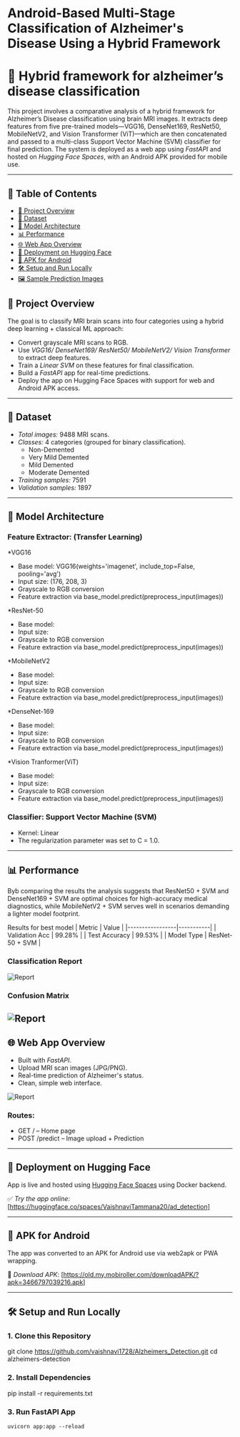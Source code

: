 # Android-Based Multi-Stage Classification of Alzheimer's Disease Using a Hybrid Framework
  
# 🧠 Hybrid framework for alzheimer’s disease classification

This project involves a comparative analysis of a hybrid framework for Alzheimer’s Disease classification using brain MRI images. It extracts deep features from five pre-trained models—VGG16, DenseNet169, ResNet50, MobileNetV2, and Vision Transformer (ViT)—which are then concatenated and passed to a multi-class Support Vector Machine (SVM) classifier for final prediction. The system is deployed as a web app using *FastAPI* and hosted on *Hugging Face Spaces*, with an Android APK provided for mobile use.

---

## 📑 Table of Contents

- [📌 Project Overview](#-project-overview)
- [🧠 Dataset](#-dataset)
- [🔧 Model Architecture](#-model-architecture)
- [📊 Performance](#-performance)
- [🌐 Web App Overview](#-web-app-overview)
- [🚀 Deployment on Hugging Face](#-deployment-on-hugging-face)
- [📱 APK for Android](#-apk-for-android)
- [🛠 Setup and Run Locally](#-setup-and-run-locally)
- [🖼 Sample Prediction Images](#-sample-prediction-images)

## 📌 Project Overview

The goal is to classify MRI brain scans into four categories using a hybrid deep learning + classical ML approach:
- Convert grayscale MRI scans to RGB.
- Use *VGG16/ DenseNet169/ ResNet50/ MobileNetV2/ Vision Transformer* to extract deep features.
- Train a *Linear SVM* on these features for final classification.
- Build a *FastAPI* app for real-time predictions.
- Deploy the app on Hugging Face Spaces with support for web and Android APK access.

---

## 🧠 Dataset

- *Total images:* 9488 MRI scans.
- *Classes:* 4 categories (grouped for binary classification).
  - Non-Demented
  - Very Mild Demented
  - Mild Demented
  - Moderate Demented
- *Training samples:* 7591
- *Validation samples:* 1897

---

## 🔧 Model Architecture

### Feature Extractor: (Transfer Learning)

*VGG16
- Base model: VGG16(weights='imagenet', include_top=False, pooling='avg')
- Input size: (176, 208, 3)
- Grayscale to RGB conversion
- Feature extraction via base_model.predict(preprocess_input(images))

*ResNet-50
- Base model: 
- Input size: 
- Grayscale to RGB conversion
- Feature extraction via base_model.predict(preprocess_input(images))

*MobileNetV2
- Base model:
- Input size: 
- Grayscale to RGB conversion
- Feature extraction via base_model.predict(preprocess_input(images))

*DenseNet-169 
- Base model:
- Input size: 
- Grayscale to RGB conversion
- Feature extraction via base_model.predict(preprocess_input(images))

*Vision Tranformer(ViT)
- Base model:
- Input size: 
- Grayscale to RGB conversion
- Feature extraction via base_model.predict(preprocess_input(images))

### Classifier: Support Vector Machine (SVM)

- Kernel: Linear
- The regularization parameter was set to C = 1.0.
  
---

## 📊 Performance

Byb comparing the results the analysis suggests that ResNet50 + SVM and DenseNet169 + SVM are optimal choices for high-accuracy medical diagnostics, while MobileNetV2 + SVM serves well in scenarios demanding a lighter model footprint.

Results for best model
| Metric          | Value     |
|-----------------|-----------|
| Validation Acc  | 99.28%    |
| Test Accuracy   | 99.53%    |
| Model Type      | ResNet-50 + SVM |

### Classification Report
![Report](images/ClassificationReport.jpeg)
### Confusion Matrix
![Report](images/ConfusionMatrix.jpeg)
---

## 🌐 Web App Overview

- Built with *FastAPI*.
- Upload MRI scan images (JPG/PNG).
- Real-time prediction of Alzheimer's status.
- Clean, simple web interface.
  
![Report](images/AppInterface_prediction.jpeg)
### Routes:
- GET / – Home page
- POST /predict – Image upload + Prediction

---

## 🚀 Deployment on Hugging Face

App is live and hosted using [Hugging Face Spaces](https://huggingface.co/spaces) using Docker backend.

✅ *Try the app online*: [https://huggingface.co/spaces/VaishnaviTammana20/ad_detection]

---

## 📱 APK for Android

The app was converted to an APK for Android use via web2apk or PWA wrapping.

📲 *Download APK*: [https://old.my.mobiroller.com/downloadAPK/?apk=3466797039216.apk]

---

## 🛠 Setup and Run Locally

### 1. Clone this Repository

git clone https://github.com/vaishnavi1728/Alzheimers_Detection.git
cd alzheimers-detection

### 2. Install Dependencies
pip install -r requirements.txt

### 3. Run FastAPI App
```bash
uvicorn app:app --reload

